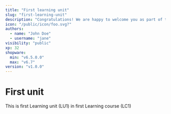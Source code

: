 ```yaml
---
title: "First learning unit"
slug: "first-learning-unit"
description: "Congratulations! We are happy to welcome you as part of the community."
icon: "/public/icon/foo.svg?"
authors:
  - name: "John Doe"
  - username: "jane"
visibility: "public"
xp: 32
shopware:
  min: "v6.5.0.0"
  max: "v6.7"
version: "v1.0.0"
---
```


# First unit

This is first Learning unit (LU1) in first Learning course (LC1)
